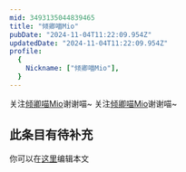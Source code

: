 ```yaml
---
mid: 3493135044839465
title: "倾卿喵Mio"
pubDate: "2024-11-04T11:22:09.954Z"
updatedDate: "2024-11-04T11:22:09.954Z"
profile:
  {
    Nickname: ["倾卿喵Mio"],
  }
---
```


关注[倾卿喵Mio](https://space.bilibili.com/3493135044839465)谢谢喵~ 关注[倾卿喵Mio](https://space.bilibili.com/3493135044839465)谢谢喵~

## 此条目有待补充
你可以在[这里](https://github.com/Yuhanawa/VTuber.ICU-Content/edit/master/v/倾卿喵Mio/index.md)编辑本文

